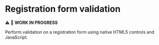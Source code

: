 # Registration form validation

:warning: :construction: __WORK IN PROGRESS__

Perform validation on a registration form using native HTML5 controls and JavaScript.

